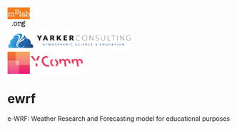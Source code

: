 <div class="row">
  <div class="column">
    <img src="https://github.com/M2LabOrg/MISC/blob/8d099e146d84b9d011358030888c5b069b1e8c54/Logo_M2Lab.png" align="center" height="50">
  </div>
  <div class="column">
    <img src="https://github.com/M2LabOrg/MISC/blob/8d099e146d84b9d011358030888c5b069b1e8c54/Yarker-Consulting-Logo-Darker-700x125.png" align="center" height="50">
  </div>
  <div class="column">
    <img src="https://github.com/M2LabOrg/MISC/blob/8d099e146d84b9d011358030888c5b069b1e8c54/YCOMM_logo-300x89.png" align="center" height="50">
  </div>
</div>



# ewrf
e-WRF: Weather Research and Forecasting model for educational purposes

# 
